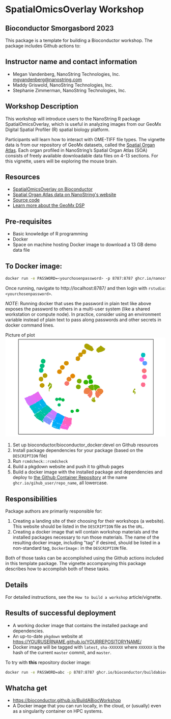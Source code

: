 # SpatialOmicsOverlay Workshop
## Bioconductor Smorgasbord 2023

This package is a template for building a Bioconductor workshop. The package
includes Github actions to:

## Instructor name and contact information
* Megan Vandenberg, NanoString Technologies, Inc. <mgvandenberg@nanostring.com>
* Maddy Griswold, NanoString Technologies, Inc.
* Stephanie Zimmerman, NanoString Technologies, Inc.

## Workshop Description
 This workshop will introduce users to the NanoString R package SpatialOmicsOverlay, which is useful in analyzing images from our GeoMx Digital Spatial Profiler (R) spatial biology platform.

 Participants will learn how to interact with OME-TIFF file types. The vignette data is from our repository of GeoMx datasets, called the [Spatial Organ Atlas](https://nanostring.com/products/geomx-digital-spatial-profiler/spatial-organ-atlas/). Each organ profiled in NanoString’s Spatial Organ Atlas (SOA) consists of freely available downloadable data files on 4-13 sections. For this vignette, users will be exploring the mouse brain.


## Resources
* [SpatialOmicsOverlay on Bioconductor](https://bioconductor.org/packages/release/bioc/html/SpatialOmicsOverlay.html)
* [Spatial Organ Atlas data on NanoString's website](https://nanostring.com/products/geomx-digital-spatial-profiler/spatial-organ-atlas/)
* [Source code](https://github.com/Nanostring-Biostats/SOOBiocWorkshop)
* [Learn more about the GeoMx DSP](https://nanostring.com/products/geomx-digital-spatial-profiler/geomx-dsp-overview/)



## Pre-requisites
* Basic knowledge of R programming
* Docker
* Space on machine hosting Docker image to download a 13 GB demo data file


## To Docker image:

```sh
docker run -e PASSWORD=<yourchosenpassword> -p 8787:8787 ghcr.io/nanostring-biostats/soobiocworkshop
```
Once running, navigate to http://localhost:8787/ and then login with `rstudio`:`<yourchosenpassword>`. 


*NOTE*: Running docker that uses the password in plain text like above exposes the password to others 
in a multi-user system (like a shared workstation or compute node). In practice, consider using an environment 
variable instead of plain text to pass along passwords and other secrets in docker command lines. 


Picture of plot
![image](images/plotSpatialOverlay1.png)

1. Set up bioconductor/bioconductor_docker:devel on Github resources
2. Install package dependencies for your package (based on the `DESCRIPTION` file)
3. Run `rcmdcheck::rcmdcheck`
4. Build a pkgdown website and push it to github pages
5. Build a docker image with the installed package and dependencies and deploy to [the Github Container Repository](https://docs.github.com/en/packages/working-with-a-github-packages-registry/working-with-the-container-registry#pulling-container-images) at the name `ghcr.io/gihub_user/repo_name`, all lowercase. 

## Responsibilities

Package authors are primarily responsible for:

1. Creating a landing site of their choosing for their workshops (a website). This website should be listed in the `DESCRIPTION` file as the `URL`.
2. Creating a docker image that will contain workshop materials and the installed packages necessary to run those materials. The name of the resulting docker image, including "tag" if desired, should be listed in a non-standard tag, `DockerImage:` in the `DESCRIPTION` file. 

Both of those tasks can be accomplished using the Github actions included in this template package. The vignette accompanying this package describes how to accomplish both of these tasks.

## Details

For detailed instructions, see the `How to build a workshop` article/vignette.

## Results of successful deployment

- A working docker image that contains the installed package and dependencies.
- An up-to-date `pkgdown` website at https://YOURUSERNAME.github.io/YOURREPOSITORYNAME/
- Docker image will be tagged with `latest`, `sha-XXXXXX` where `XXXXXX` is the hash of the current `master` commit, and `master`. 



To try with **this** repository docker image:

```sh
docker run -e PASSWORD=abc -p 8787:8787 ghcr.io/bioconductor/buildabiocworkshop
```




## Whatcha get

- https://bioconductor.github.io/BuildABiocWorkshop
- A Docker image that you can run locally, in the cloud, or (usually) even as a singularity container on HPC systems. 
